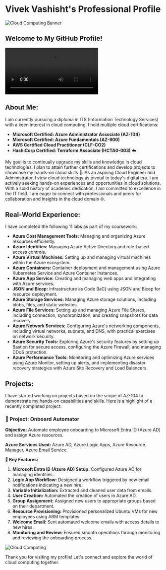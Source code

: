 # Vivek Vashisht's Professional Profile
![Cloud Computing Banner](https://images.unsplash.com/photo-1504639725590-34d0984388bd)

## Welcome to My GitHub Profile!

![Profile Animation](https://cdnl.iconscout.com/lottie/premium/thumb/cloud-technology-8365665-6640120.mp4)

## About Me:

I am currently pursuing a diploma in ITS (Information Technology Services) with a keen interest in cloud computing. I hold multiple cloud certifications:

- **Microsoft Certified: Azure Administrator Associate (AZ-104)**
- **Microsoft Certified: Azure Fundamentals (AZ-900)**
- **AWS Certified Cloud Practitioner (CLF-CO2)**
- **HashiCorp Certified: Terraform Associate (HCTA0-003)** ☁️

My goal is to continually upgrade my skills and knowledge in cloud technologies. I plan to attain further certifications and develop projects to showcase my hands-on cloud skills 🚀. As an aspiring Cloud Engineer and Administrator, I view cloud technology as pivotal to today's digital era. I am actively seeking hands-on experiences and opportunities in cloud solutions. With a solid history of academic dedication, I am committed to excellence in the IT field. I am eager to connect with professionals and peers for collaboration and insights in the cloud domain 🌐.

## Real-World Experience:

I have completed the following 11 labs as part of my coursework:

- **Azure Cost Management Tools:** Managing and organizing Azure resources efficiently.
- **Azure Identities:** Managing Azure Active Directory and role-based access controls.
- **Azure Virtual Machines:** Setting up and managing virtual machines within the Azure ecosystem.
- **Azure Containers:** Container deployment and management using Azure Kubernetes Service and Azure Container Instances.
- **Azure App Service:** Creating and managing web apps and integrating with Azure services.
- **JSON and Bicep:** Infrastructure as Code (IaC) using JSON and Bicep for resource deployment.
- **Azure Storage Services:** Managing Azure storage solutions, including blobs, files, and static websites.
- **Azure File Services:** Setting up and managing Azure File Shares, including connection, synchronization, and creating snapshots for data recovery.
- **Azure Network Services:** Configuring Azure's networking components, including virtual networks, subnets, and DNS, with practical exercises on network security.
- **Azure Security Tools:** Exploring Azure's security features by setting up Bastion for secure access, configuring the Azure Firewall, and managing DDoS protection.
- **Azure Performance Tools:** Monitoring and optimizing Azure services using Azure Monitor, setting up alerts, and implementing disaster recovery strategies with Azure Site Recovery and Load Balancers.

## Projects:

I have started working on projects based on the scope of AZ-104 to demonstrate my hands-on capabilities and skills. Here is a highlight of a recently completed project:

### 🌟 Project: Onboard Automator

**Objective:** Automate employee onboarding to Microsoft Entra ID (Azure AD) and assign Azure resources.

**Azure Services Used:** Azure AD, Azure Logic Apps, Azure Resource Manager, Azure Email Service.

**🔧 Key Features:**

1. **Microsoft Entra ID (Azure AD) Setup:** Configured Azure AD for managing identities.
2. **Logic App Workflow:** Designed a workflow triggered by new email notifications indicating a new hire.
3. **Variable Initialization:** Extracted and cleaned user data from emails.
4. **User Creation:** Automated the creation of users in Azure AD.
5. **Group Assignment:** Assigned new users to appropriate groups based on their department.
6. **Resource Provisioning:** Provisioned personalized Ubuntu VMs for new employees using ARM templates.
7. **Welcome Email:** Sent automated welcome emails with access details to new hires.
8. **Monitoring and Review:** Ensured smooth operations through monitoring and reviewing the onboarding process.

![Cloud Computing](https://images.unsplash.com/photo-1518770660439-4636190af475)

Thank you for visiting my profile! Let's connect and explore the world of cloud computing together.
